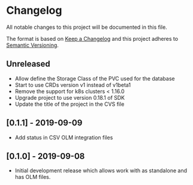 # Changelog
All notable changes to this project will be documented in this file.

The format is based on [Keep a Changelog](http://keepachangelog.com/en/1.0.0/)
and this project adheres to [Semantic Versioning](http://semver.org/spec/v2.0.0.html).

## Unreleased

- Allow define the Storage Class of the PVC used for the database
- Start to use CRDs version v1 instead of v1beta1
- Remove the support for k8s clusters < 1.16.0
- Upgrade project to use version 0.18.1 of SDK
- Update the title of the project in the CVS file

## [0.1.1] - 2019-09-09
- Add status in CSV OLM integration files 

## [0.1.0] - 2019-09-08
- Initial development release which allows work with as standalone and has OLM files. 

